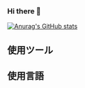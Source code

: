 ### Hi there 👋
[![Anurag's GitHub stats](https://github-readme-stats.vercel.app/api?tamago1204)](https://github.com/tamago1204/github-readme-stats)

## 使用ツール

## 使用言語


<!--
**tamago1204/tamago1204** is a ✨ _special_ ✨ repository because its `README.md` (this file) appears on your GitHub profile.

Here are some ideas to get you started:

- 🔭 I’m currently working on ...
- 🌱 I’m currently learning ...
- 👯 I’m looking to collaborate on ...
- 🤔 I’m looking for help with ...
- 💬 Ask me about ...
- 📫 How to reach me: ...
- 😄 Pronouns: ...
- ⚡ Fun fact: ...
-->
